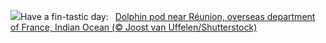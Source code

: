 ![](https://www.bing.com/th?id=OHR.DolphinReunion_EN-US4598756391_UHD.jpg&w=1000)Have a fin-tastic day:&nbsp;&ensp;[Dolphin pod near Réunion, overseas department of France, Indian Ocean (© Joost van Uffelen/Shutterstock)](https://www.bing.com/th?id=OHR.DolphinReunion_EN-US4598756391_UHD.jpg)
<br><br/>
